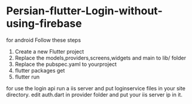 # Persian-flutter-Login-without-using-firebase
for android 
Follow these steps
1) Create a new Flutter project
2) Replace the models,providers,screens,widgets and main to lib/ folder 
3) Replace the pubspec.yaml to yourproject
4) flutter packages get
5) flutter run


for use the login api run a iis server and put loginservice files in your site directory.
edit auth.dart in provider folder and put your iis server ip in it.




